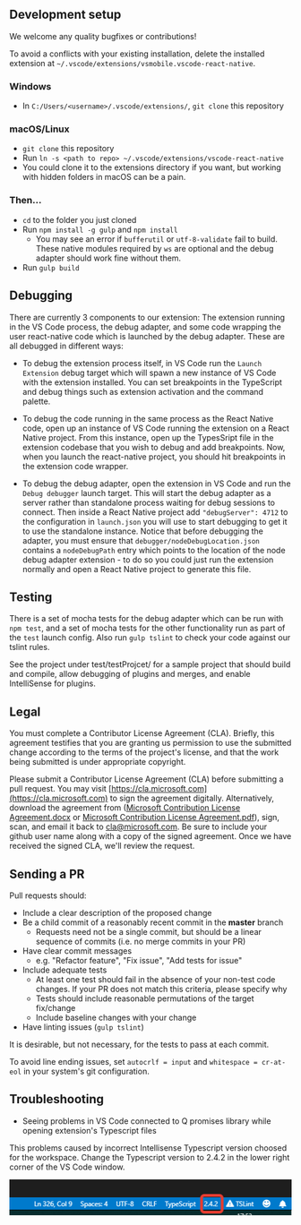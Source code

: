 ## Development setup
We welcome any quality bugfixes or contributions!

To avoid a conflicts with your existing installation, delete the installed extension at `~/.vscode/extensions/vsmobile.vscode-react-native`.

### Windows
* In `C:/Users/<username>/.vscode/extensions/`, `git clone` this repository

### macOS/Linux
* `git clone` this repository
* Run `ln -s <path to repo> ~/.vscode/extensions/vscode-react-native`
* You could clone it to the extensions directory if you want, but working with hidden folders in macOS can be a pain.

### Then...
* `cd` to the folder you just cloned
* Run `npm install -g gulp` and `npm install`
    * You may see an error if `bufferutil` or `utf-8-validate` fail to build. These native modules required by `ws` are optional and the debug adapter should work fine without them.
* Run `gulp build`

## Debugging
There are currently 3 components to our extension: The extension running in the VS Code process, the debug adapter, and some code wrapping the user react-native code which is launched by the debug adapter. These are all debugged in different ways:

* To debug the extension process itself, in VS Code run the `Launch Extension` debug target which will spawn a new instance of VS Code with the extension installed. You can set breakpoints in the TypeScript and debug things such as extension activation and the command palette.

* To debug the code running in the same process as the React Native code, open up an instance of VS Code running the extension on a React Native project. From this instance, open up the TypesSript file in the extension codebase that you wish to debug and add breakpoints. Now, when you launch the react-native project, you should hit breakpoints in the extension code wrapper.

* To debug the debug adapter, open the extension in VS Code and run the `Debug debugger` launch target. This will start the debug adapter as a server rather than standalone process waiting for debug sessions to connect. Then inside a React Native project add `"debugServer": 4712` to the configuration in `launch.json` you will use to start debugging to get it to use the standalone instance. Notice that before debugging the adapter, you must ensure that `debugger/nodeDebugLocation.json` contains a `nodeDebugPath` entry which points to the location of the node debug adapter extension - to do so you could just run the extension normally and open a React Native project to generate this file.

## Testing
There is a set of mocha tests for the debug adapter which can be run with `npm test`, and a set of mocha tests for the other functionality run as part of the `test` launch config. Also run `gulp tslint` to check your code against our tslint rules.

See the project under test/testProjcet/ for a sample project that should build and compile, allow debugging of plugins and merges, and enable IntelliSense for plugins.

## Legal
You must complete a Contributor License Agreement (CLA). Briefly, this agreement testifies that you are granting us permission to use the submitted change according to the terms of the project's license, and that the work being submitted is under appropriate copyright.

Please submit a Contributor License Agreement (CLA) before submitting a pull request. You may visit [https://cla.microsoft.com](https://cla.microsoft.com) to sign the agreement digitally. Alternatively, download the agreement from ([Microsoft Contribution License Agreement.docx](https://www.codeplex.com/Download?ProjectName=typescript&DownloadId=822190) or [Microsoft Contribution License Agreement.pdf](https://www.codeplex.com/Download?ProjectName=typescript&DownloadId=921298)), sign, scan, and email it back to <cla@microsoft.com>. Be sure to include your github user name along with a copy of the signed agreement. Once we have received the signed CLA, we'll review the request.

## Sending a PR
Pull requests should:

* Include a clear description of the proposed change
* Be a child commit of a reasonably recent commit in the **master** branch
    * Requests need not be a single commit, but should be a linear sequence of commits (i.e. no merge commits in your PR)
* Have clear commit messages
    * e.g. "Refactor feature", "Fix issue", "Add tests for issue"
* Include adequate tests
    * At least one test should fail in the absence of your non-test code changes. If your PR does not match this criteria, please specify why
    * Tests should include reasonable permutations of the target fix/change
    * Include baseline changes with your change
* Have linting issues (`gulp tslint`)

It is desirable, but not necessary, for the tests to pass at each commit.

To avoid line ending issues, set `autocrlf = input` and `whitespace = cr-at-eol` in your system's git configuration.

## Troubleshooting
* Seeing problems in VS Code connected to Q promises library while opening extension's Typescript files

This problems caused by incorrect Intellisense Typescript version choosed for the workspace.
Change the Typescript version to 2.4.2 in the lower right corner of the VS Code window.

![Typescript Intellisense version](images/typescript-version.png)
